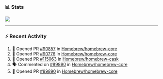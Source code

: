 ### :bar_chart: Stats

<a href="#">
  <img align="center" src="https://github-readme-stats.vercel.app/api?username=tuzi3040&show_icons=true&theme=dark" />
</a>

---

### :zap: Recent Activity

<!--START_SECTION:activity-->
1. 💪 Opened PR [#90857](https://github.com/Homebrew/homebrew-core/pull/90857) in [Homebrew/homebrew-core](https://github.com/Homebrew/homebrew-core)
2. 💪 Opened PR [#90776](https://github.com/Homebrew/homebrew-core/pull/90776) in [Homebrew/homebrew-core](https://github.com/Homebrew/homebrew-core)
3. 💪 Opened PR [#115063](https://github.com/Homebrew/homebrew-cask/pull/115063) in [Homebrew/homebrew-cask](https://github.com/Homebrew/homebrew-cask)
4. 🗣 Commented on [#89890](https://github.com/Homebrew/homebrew-core/issues/89890) in [Homebrew/homebrew-core](https://github.com/Homebrew/homebrew-core)
5. 💪 Opened PR [#89890](https://github.com/Homebrew/homebrew-core/pull/89890) in [Homebrew/homebrew-core](https://github.com/Homebrew/homebrew-core)
<!--END_SECTION:activity-->
